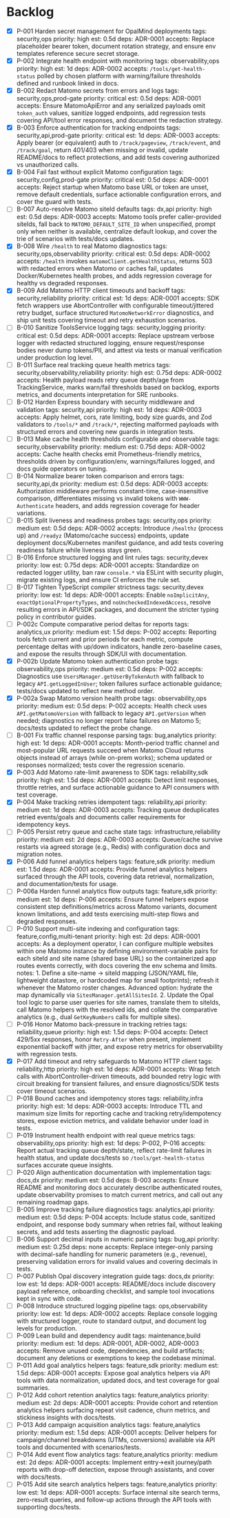 # Backlog
- [x] P-001 Harden secret management for OpalMind deployments
      tags: security,ops  priority: high  est: 0.5d
      deps: ADR-0001
      accepts: Replace placeholder bearer token, document rotation strategy, and ensure env templates reference secure secret storage.
- [x] P-002 Integrate health endpoint with monitoring
      tags: observability,ops  priority: high  est: 1d
      deps: ADR-0002
      accepts: `/tools/get-health-status` polled by chosen platform with warning/failure thresholds defined and runbook linked in docs.
- [x] B-002 Redact Matomo secrets from errors and logs
      tags: security,ops,prod-gate  priority: critical  est: 0.5d
      deps: ADR-0001
      accepts: Ensure MatomoApiError and any serialized payloads omit `token_auth` values, sanitize logged endpoints, add regression tests covering API/tool error responses, and document the redaction strategy.
- [x] B-003 Enforce authentication for tracking endpoints
      tags: security,api,prod-gate  priority: critical  est: 1d
      deps: ADR-0003
      accepts: Apply bearer (or equivalent) auth to `/track/pageview`, `/track/event`, and `/track/goal`, return 401/403 when missing or invalid, update README/docs to reflect protections, and add tests covering authorized vs unauthorized calls.
- [x] B-004 Fail fast without explicit Matomo configuration
      tags: security,config,prod-gate  priority: critical  est: 0.5d
      deps: ADR-0001
      accepts: Reject startup when Matomo base URL or token are unset, remove default credentials, surface actionable configuration errors, and cover the guard with tests.
- [ ] B-007 Auto-resolve Matomo siteId defaults
      tags: dx,api  priority: high  est: 0.5d
      deps: ADR-0003
      accepts: Matomo tools prefer caller-provided siteIds, fall back to `MATOMO_DEFAULT_SITE_ID` when unspecified, prompt only when neither is available, centralize default lookup, and cover the trie of scenarios with tests/docs updates.
- [x] B-008 Wire `/health` to real Matomo diagnostics
      tags: security,ops,observability  priority: critical  est: 0.5d
      deps: ADR-0002
      accepts: `/health` invokes `matomoClient.getHealthStatus`, returns 503 with redacted errors when Matomo or caches fail, updates Docker/Kubernetes health probes, and adds regression coverage for healthy vs degraded responses.
- [x] B-009 Add Matomo HTTP client timeouts and backoff
      tags: security,reliability  priority: critical  est: 1d
      deps: ADR-0001
      accepts: SDK fetch wrappers use AbortController with configurable timeout/jittered retry budget, surface structured `MatomoNetworkError` diagnostics, and ship unit tests covering timeout and retry exhaustion scenarios.
- [ ] B-010 Sanitize ToolsService logging
      tags: security,logging  priority: critical  est: 0.5d
      deps: ADR-0001
      accepts: Replace upstream verbose logger with redacted structured logging, ensure request/response bodies never dump tokens/PII, and attest via tests or manual verification under production log level.
- [ ] B-011 Surface real tracking queue health metrics
      tags: security,observability,reliability  priority: high  est: 0.75d
      deps: ADR-0002
      accepts: Health payload reads retry queue depth/age from TrackingService, marks warn/fail thresholds based on backlog, exports metrics, and documents interpretation for SRE runbooks.
- [ ] B-012 Harden Express boundary with security middleware and validation
      tags: security,api  priority: high  est: 1d
      deps: ADR-0003
      accepts: Apply helmet, cors, rate limiting, body size guards, and Zod validators to `/tools/*` and `/track/*`, rejecting malformed payloads with structured errors and covering new guards in integration tests.
- [ ] B-013 Make cache health thresholds configurable and observable
      tags: security,observability  priority: medium  est: 0.75d
      deps: ADR-0002
      accepts: Cache health checks emit Prometheus-friendly metrics, thresholds driven by configuration/env, warnings/failures logged, and docs guide operators on tuning.
- [ ] B-014 Normalize bearer token comparison and errors
      tags: security,api,dx  priority: medium  est: 0.5d
      deps: ADR-0003
      accepts: Authorization middleware performs constant-time, case-insensitive comparison, differentiates missing vs invalid tokens with `WWW-Authenticate` headers, and adds regression coverage for header variations.
- [ ] B-015 Split liveness and readiness probes
      tags: security,ops  priority: medium  est: 0.5d
      deps: ADR-0002
      accepts: Introduce `/healthz` (process up) and `/readyz` (Matomo/cache success) endpoints, update deployment docs/Kubernetes manifest guidance, and add tests covering readiness failure while liveness stays green.
- [ ] B-016 Enforce structured logging and lint rules
      tags: security,devex  priority: low  est: 0.75d
      deps: ADR-0001
      accepts: Standardize on redacted logger utility, ban raw `console.*` via ESLint with security plugin, migrate existing logs, and ensure CI enforces the rule set.
- [ ] B-017 Tighten TypeScript compiler strictness
      tags: security,devex  priority: low  est: 1d
      deps: ADR-0001
      accepts: Enable `noImplicitAny`, `exactOptionalPropertyTypes`, and `noUncheckedIndexedAccess`, resolve resulting errors in API/SDK packages, and document the stricter typing policy in contributor guides.
- [ ] P-002c Compute comparative period deltas for reports
      tags: analytics,ux  priority: medium  est: 1.5d
      deps: P-002
      accepts: Reporting tools fetch current and prior periods for each metric, compute percentage deltas with up/down indicators, handle zero-baseline cases, and expose the results through SDK/UI with documentation.
- [x] P-002b Update Matomo token authentication probe
      tags: observability,ops  priority: medium  est: 0.5d
      deps: P-002
      accepts: Diagnostics use `UsersManager.getUserByTokenAuth` with fallback to legacy `API.getLoggedInUser`; token failures surface actionable guidance; tests/docs updated to reflect new method order.
- [x] P-002a Swap Matomo version health probe
      tags: observability,ops  priority: medium  est: 0.5d
      deps: P-002
      accepts: Health check uses `API.getMatomoVersion` with fallback to legacy `API.getVersion` when needed; diagnostics no longer report false failures on Matomo 5; docs/tests updated to reflect the probe change.
- [ ] B-001 Fix traffic channel response parsing
      tags: bug,analytics  priority: high  est: 1d
      deps: ADR-0001
      accepts: Month-period traffic channel and most-popular URL requests succeed when Matomo Cloud returns objects instead of arrays (while on-prem works); schema updated or responses normalized; tests cover the regression scenario.
- [x] P-003 Add Matomo rate-limit awareness to SDK
      tags: reliability,sdk  priority: high  est: 1.5d
      deps: ADR-0001
      accepts: Detect limit responses, throttle retries, and surface actionable guidance to API consumers with test coverage.
- [x] P-004 Make tracking retries idempotent
      tags: reliability,api  priority: medium  est: 1d
      deps: ADR-0003
      accepts: Tracking queue deduplicates retried events/goals and documents caller requirements for idempotency keys.
- [ ] P-005 Persist retry queue and cache state
      tags: infrastructure,reliability  priority: medium  est: 2d
      deps: ADR-0003
      accepts: Queue/cache survive restarts via agreed storage (e.g., Redis) with configuration docs and migration notes.
- [x] P-006 Add funnel analytics helpers
      tags: feature,sdk  priority: medium  est: 1.5d
      deps: ADR-0001
      accepts: Provide funnel analytics helpers surfaced through the API tools, covering data retrieval, normalization, and documentation/tests for usage.
- [ ] P-006a Harden funnel analytics flow outputs
      tags: feature,sdk  priority: medium  est: 1d
      deps: P-006
      accepts: Ensure funnel helpers expose consistent step definitions/metrics across Matomo variants, document known limitations, and add tests exercising multi-step flows and degraded responses.
- [ ] P-010 Support multi-site indexing and configuration
      tags: feature,config,multi-tenant  priority: high  est: 2d
      deps: ADR-0001
      accepts: As a deployment operator, I can configure multiple websites within one Matomo instance by defining environment-variable pairs for each siteId and site name (shared base URL) so the containerized app routes events correctly, with docs covering the env schema and limits.
      notes:
        1. Define a site-name → siteId mapping (JSON/YAML file, lightweight datastore, or hardcoded map for small footprints); refresh it whenever the Matomo roster changes. Advanced option: hydrate the map dynamically via `SitesManager.getAllSitesId`.
        2. Update the Opal tool logic to parse user queries for site names, translate them to siteIds, call Matomo helpers with the resolved ids, and collate the comparative analytics (e.g., dual `GetKeyNumbers` calls for multiple sites).
- [ ] P-016 Honor Matomo back-pressure in tracking retries
      tags: reliability,queue  priority: high  est: 1.5d
      deps: P-004
      accepts: Detect 429/5xx responses, honor `Retry-After` when present, implement exponential backoff with jitter, and expose retry metrics for observability with regression tests.
- [x] P-017 Add timeout and retry safeguards to Matomo HTTP client
      tags: reliability,http  priority: high  est: 1d
      deps: ADR-0001
      accepts: Wrap fetch calls with AbortController-driven timeouts, add bounded retry logic with circuit breaking for transient failures, and ensure diagnostics/SDK tests cover timeout scenarios.
- [ ] P-018 Bound caches and idempotency stores
      tags: reliability,infra  priority: high  est: 1d
      deps: ADR-0003
      accepts: Introduce TTL and maximum size limits for reporting cache and tracking retry/idempotency stores, expose eviction metrics, and validate behavior under load in tests.
- [ ] P-019 Instrument health endpoint with real queue metrics
      tags: observability,ops  priority: high  est: 1d
      deps: P-002, P-016
      accepts: Report actual tracking queue depth/state, reflect rate-limit failures in health status, and update docs/tests so `/tools/get-health-status` surfaces accurate queue insights.
- [ ] P-020 Align authentication documentation with implementation
      tags: docs,dx  priority: medium  est: 0.5d
      deps: B-003
      accepts: Ensure README and monitoring docs accurately describe authenticated routes, update observability promises to match current metrics, and call out any remaining roadmap gaps.
- [ ] B-005 Improve tracking failure diagnostics
      tags: analytics,api  priority: medium  est: 0.5d
      deps: P-004
      accepts: Include status code, sanitized endpoint, and response body summary when retries fail, without leaking secrets, and add tests asserting the diagnostic payload.
- [ ] B-006 Support decimal inputs in numeric parsing
      tags: bug,api  priority: medium  est: 0.25d
      deps: none
      accepts: Replace integer-only parsing with decimal-safe handling for numeric parameters (e.g., revenue), preserving validation errors for invalid values and covering decimals in tests.
- [ ] P-007 Publish Opal discovery integration guide
      tags: docs,dx  priority: low  est: 1d
      deps: ADR-0001
      accepts: README/docs include discovery payload reference, onboarding checklist, and sample tool invocations kept in sync with code.
- [ ] P-008 Introduce structured logging pipeline
      tags: ops,observability  priority: low  est: 1d
      deps: ADR-0002
      accepts: Replace console logging with structured logger, route to standard output, and document log levels for production.
- [ ] P-009 Lean build and dependency audit
      tags: maintenance,build  priority: medium  est: 1d
      deps: ADR-0001, ADR-0002, ADR-0003
      accepts: Remove unused code, dependencies, and build artifacts; document any deletions or exemptions to keep the codebase minimal.
- [ ] P-011 Add goal analytics helpers
      tags: feature,sdk  priority: medium  est: 1.5d
      deps: ADR-0001
      accepts: Expose goal analytics helpers via API tools with data normalization, updated docs, and test coverage for goal summaries.
- [ ] P-012 Add cohort retention analytics
      tags: feature,analytics  priority: medium  est: 2d
      deps: ADR-0001
      accepts: Provide cohort and retention analytics helpers surfacing repeat visit cadence, churn metrics, and stickiness insights with docs/tests.
- [ ] P-013 Add campaign acquisition analytics
      tags: feature,analytics  priority: medium  est: 1.5d
      deps: ADR-0001
      accepts: Deliver helpers for campaign/channel breakdowns (UTMs, conversions) available via API tools and documented with scenarios/tests.
- [ ] P-014 Add event flow analytics
      tags: feature,analytics  priority: medium  est: 2d
      deps: ADR-0001
      accepts: Implement entry→exit journey/path reports with drop-off detection, expose through assistants, and cover with docs/tests.
- [ ] P-015 Add site search analytics helpers
      tags: feature,analytics  priority: low  est: 1d
      deps: ADR-0001
      accepts: Surface internal site search terms, zero-result queries, and follow-up actions through the API tools with supporting docs/tests.
